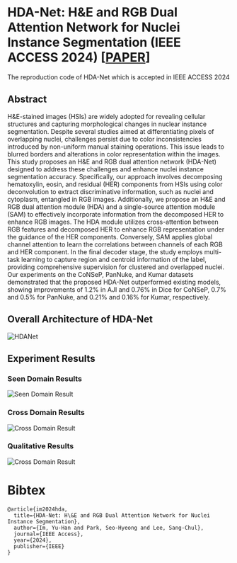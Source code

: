 # HDA-Net: H&E and RGB Dual Attention Network for Nuclei Instance Segmentation (IEEE ACCESS 2024) [[PAPER](https://ieeexplore.ieee.org/document/10504830)]

The reproduction code of HDA-Net which is accepted in IEEE ACCESS 2024

## Abstract

H&E-stained images (HSIs) are widely adopted for revealing cellular structures and capturing morphological changes in nuclear instance segmentation. Despite several studies aimed at differentiating pixels of overlapping nuclei, challenges persist due to color inconsistencies introduced by non-uniform manual staining operations. This issue leads to blurred borders and alterations in color representation within the images. This study proposes an H&E and RGB dual attention network (HDA-Net) designed to address these challenges and enhance nuclei instance segmentation accuracy. Specifically, our approach involves decomposing hematoxylin, eosin, and residual (HER) components from HSIs using color deconvolution to extract discriminative information, such as nuclei and cytoplasm, entangled in RGB images. Additionally, we propose an H&E and RGB dual attention module (HDA) and a single-source attention module (SAM) to effectively incorporate information from the decomposed HER to enhance RGB images. The HDA module utilizes cross-attention between RGB features and decomposed HER to enhance RGB representation under the guidance of the HER components. Conversely, SAM applies global channel attention to learn the correlations between channels of each RGB and HER component. In the final decoder stage, the study employs multi-task learning to capture region and centroid information of the label, providing comprehensive supervision for clustered and overlapped nuclei. Our experiments on the CoNSeP, PanNuke, and Kumar datasets demonstrated that the proposed HDA-Net outperformed existing models, showing improvements of 1.2% in AJI and 0.76% in Dice for CoNSeP, 0.7% and 0.5% for PanNuke, and 0.21% and 0.16% for Kumar, respectively.

## Overall Architecture of HDA-Net
![HDANet](https://github.com/user-attachments/assets/24690788-e15f-49a8-bb66-d73eae778091)

## Experiment Results

### Seen Domain Results
![Seen Domain Result](https://github.com/user-attachments/assets/da25243f-c3c5-43a4-ba35-3b9ad2b28615)

### Cross Domain Results
![Cross Domain Result](https://github.com/user-attachments/assets/ee3f97d4-f595-483f-9f34-1f447865f42e)

### Qualitative Results
![Cross Domain Result](https://github.com/user-attachments/assets/ee3f97d4-f595-483f-9f34-1f447865f42e)

# Bibtex

```
@article{im2024hda,
  title={HDA-Net: H\&E and RGB Dual Attention Network for Nuclei Instance Segmentation},
  author={Im, Yu-Han and Park, Seo-Hyeong and Lee, Sang-Chul},
  journal={IEEE Access},
  year={2024},
  publisher={IEEE}
}
```
